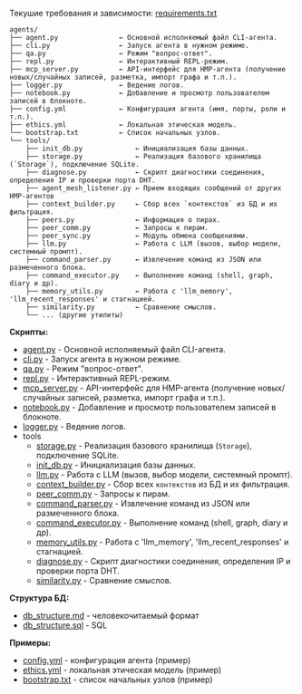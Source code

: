 Текушие требования и зависимости: [requirements.txt](requirements.txt)

```
agents/
├── agent.py               ← Основной исполняемый файл CLI-агента.
├── cli.py                 ← Запуск агента в нужном режиме.
├── qa.py                  ← Режим "вопрос-ответ".
├── repl.py                ← Интерактивный REPL-режим.
├── mcp_server.py          ← API-интерфейс для HMP-агента (получение новых/случайных записей, разметка, импорт графа и т.п.).
├── logger.py              ← Ведение логов.
├── notebook.py            ← Добавление и просмотр пользователем записей в блокноте.
├── config.yml             ← Конфигурация агента (имя, порты, роли и т.п.).
├── ethics.yml             ← Локальная этическая модель.
└── bootstrap.txt          ← Список начальных узлов.
└── tools/
    ├── init_db.py             ← Инициализация базы данных.
    ├── storage.py             ← Реализация базового хранилища (`Storage`), подключение SQLite.
    ├── diagnose.py            ← Скрипт диагностики соединения, определения IP и проверки порта DHT.
    ├── agent_mesh_listener.py ← Прием входящих сообщений от других HMP-агентов
    ├── context_builder.py     ← Сбор всех `контекстов` из БД и их фильтрация.
    ├── peers.py               ← Информация о пирах.
    ├── peer_comm.py           ← Запросы к пирам.
    ├── peer_sync.py           ← Модуль обмена сообщениями.
    ├── llm.py                 ← Работа с LLM (вызов, выбор модели, системный промпт).
    ├── command_parser.py      ← Извлечение команд из JSON или размеченного блока.
    ├── command_executor.py    ← Выполнение команд (shell, graph, diary и др).
    ├── memory_utils.py        ← Работа с 'llm_memory', 'llm_recent_responses' и стагнацией.
    ├── similarity.py          ← Сравнение смыслов.
    └── ... (другие утилиты)
```

**Скрипты:**
* [agent.py](agent.py) - Основной исполняемый файл CLI-агента.
* [cli.py](cli.py) - Запуск агента в нужном режиме.
* [qa.py](qa.py) - Режим "вопрос-ответ".
* [repl.py](repl.py) - Интерактивный REPL-режим.
* [mcp_server.py](mcp_server.py) - API-интерфейс для HMP-агента (получение новых/случайных записей, разметка, импорт графа и т.п.).
* [notebook.py](notebook.py) - Добавление и просмотр пользователем записей в блокноте.
* [logger.py](logger.py) - Ведение логов.
* tools
  * [storage.py](tools/storage.py) - Реализация базового хранилища (`Storage`), подключение SQLite.
  * [init_db.py](tools/init_db.py) - Инициализация базы данных.
  * [llm.py](tools/llm.py) - Работа с LLM (вызов, выбор модели, системный промпт).
  * [context_builder.py](tools/context_builder.py) - Сбор всех `контекстов` из БД и их фильтрация.
  * [peer_comm.py](tools/peer_comm.py) - Запросы к пирам.
  * [command_parser.py](tools/command_parser.py) - Извлечение команд из JSON или размеченного блока.
  * [command_executor.py](tools/command_executor.py) - Выполнение команд (shell, graph, diary и др).
  * [memory_utils.py](tools/memory_utils.py) - Работа с 'llm_memory', 'llm_recent_responses' и стагнацией.
  * [diagnose.py](tools/diagnose.py) - Скрипт диагностики соединения, определения IP и проверки порта DHT.
  * [similarity.py](tools/similarity.py) - Сравнение смыслов.

**Структура БД:**
* [db_structure.md](tools/db_structure.md) - человекочитаемый формат
* [db_structure.sql](tools/db_structure.sql) - SQL

**Примеры:**
* [config.yml](config.yml) - конфигурация агента (пример)
* [ethics.yml](ethics.yml) - локальная этическая модель (пример)
* [bootstrap.txt](bootstrap.txt) - список начальных узлов (пример)
